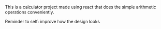 This is a calculator project made using react that does the simple arithmetic operations conveniently.

Reminder to self: improve how the design looks
